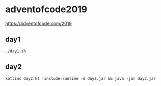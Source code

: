 # adventofcode2019

https://adventofcode.com/2019

## day1
```shell script
./day1.sh
```

## day2
```shell script
kotlinc day2.kt -include-runtime -d day2.jar && java -jar day2.jar
```